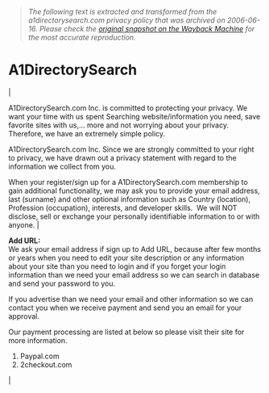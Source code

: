 > *The following text is extracted and transformed from the a1directorysearch.com privacy policy that was archived on 2006-06-16. Please check the [original snapshot on the Wayback Machine](https://web.archive.org/web/20060616072257id_/http%3A//www.a1directorysearch.com/ci/privacy_policy.html) for the most accurate reproduction.*

# A1DirectorySearch

| 

A1DirectorySearch.com Inc. is committed to protecting your privacy. We want your time with us spent Searching website/information you need, save favorite sites with us,... more and not worrying about your privacy. Therefore, we have an extremely simple policy.

A1DirectorySearch.com Inc. Since we are strongly committed to your right to privacy, we have drawn out a privacy statement with regard to the information we collect from you.

When your register/sign up for a A1DirectorySearch.com membership to gain additional functionality, we may ask you to provide your email address, last (surname) and other optional information such as Country (location), Profession (occupation), interests, and developer skills.  We will NOT disclose, sell or exchange your personally identifiable information to or with anyone. | 

**Add URL:**  
We ask your email address if sign up to Add URL, because after few months or years when you need to edit your site description or any information about your site than you need to login and if you forget your login information than we need your email address so we can search in database and send your password to you.

If you advertise than we need your email and other information so we can contact you when we receive payment and send you an email for your approval.

Our payment processing are listed at below so please visit their site for more information. 

1) Paypal.com  
2) 2checkout.com 

| 
